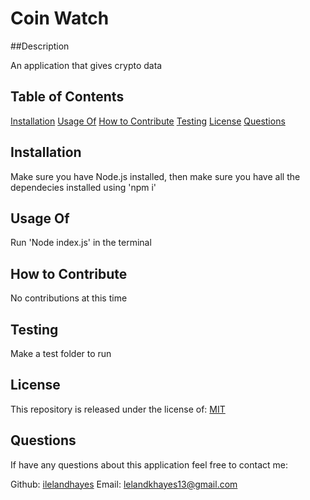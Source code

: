 
  # Coin Watch

  ##Description
  
  An application that gives crypto data
  
  ## Table of Contents
  
  [Installation](https://github.com/ilelandhayes#Installation)
  [Usage Of](https://github.com/ilelandhayes#Usage-Of)
  [How to Contribute](https://github.com/ilelandhayes#How-to-Contribute)
  [Testing](https://github.com/ilelandhayes#Testing)
  [License](https://github.com/ilelandhayes#License)
  [Questions](https://github.com/ilelandhayes#Questions)
  
  ## Installation
  
  Make sure you have Node.js installed, then make sure you have all the dependecies installed using 'npm i'
  
  ## Usage Of
  
  Run 'Node index.js' in the terminal
  
  ## How to Contribute
  
  No contributions at this time
  
  ## Testing
  
  Make a test folder to run  
  
  ## License
  
  This repository is released under the license of: [MIT](https://opensource.org/licenses/MIT)

  ## Questions

  If have any questions about this application feel free to contact me:

  Github: [ilelandhayes](https://github.com/ilelandhayes)
  Email: lelandkhayes13@gmail.com

  